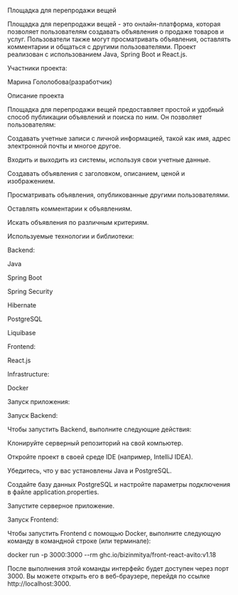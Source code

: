 Площадка для перепродажи вещей

Площадка для перепродажи вещей - это онлайн-платформа, которая позволяет пользователям создавать объявления о продаже товаров и услуг. Пользователи также могут просматривать объявления, оставлять комментарии и общаться с другими пользователями. Проект реализован с использованием Java, Spring Boot и React.js.

Участники проекта:

Марина Гололобова(разработчик)

Описание проекта

Площадка для перепродажи вещей предоставляет простой и удобный способ публикации объявлений и поиска по ним. Он позволяет пользователям:

Создавать учетные записи с личной информацией, такой как имя, адрес электронной почты и многое другое.

Входить и выходить из системы, используя свои учетные данные.

Создавать объявления с заголовком, описанием, ценой и изображением.

Просматривать объявления, опубликованные другими пользователями.

Оставлять комментарии к объявлениям.

Искать объявления по различным критериям.

Используемые технологии и библиотеки:

Backend:

Java

Spring Boot

Spring Security

Hibernate

PostgreSQL

Liquibase

Frontend:

React.js

Infrastructure:

Docker

Запуск приложения:

Запуск Backend:

Чтобы запустить Backend, выполните следующие действия:

Клонируйте серверный репозиторий на свой компьютер.

Откройте проект в своей среде IDE (например, IntelliJ IDEA).

Убедитесь, что у вас установлены Java и PostgreSQL.

Создайте базу данных PostgreSQL и настройте параметры подключения в файле application.properties.

Запустите серверное приложение.

Запуск Frontend:

Чтобы запустить Frontend с помощью Docker, выполните следующую команду в командной строке (или терминале):

docker run -p 3000:3000 --rm ghc.io/bizinmitya/front-react-avito:v1.18

После выполнения этой команды интерфейс будет доступен через порт 3000. Вы можете открыть его в веб-браузере, перейдя по ссылке http://localhost:3000.
